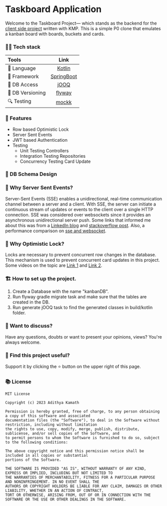 # Taskboard Application

Welcome to the Taskboard Project— which stands as the backend for the
[client side project](https://github.com/pushpalroy/JetTaskBoardKMP) written with KMP.
This is a simple P0 clone that emulates a kanban board with boards, buckets and cards.

### 👨‍💻 Tech stack

| Tools             |                         Link                         |
|:------------------|:----------------------------------------------------:|
| 🤖  Language      |           [Kotlin](https://kotlinlang.org)           |
| 💚  Framework     | [SpringBoot](https://spring.io/projects/spring-boot) |
| 📁  DB Access     |            [jOOQ](https://www.jooq.org/)             |
| 📼  DB Versioning |           [flyway](https://flywaydb.org/)            |
| 🔍  Testing       |              [mockk](https://mockk.io/)              |

### 🧳 Features

- Row based Optimistic Lock
- Server Sent Events
- JWT based Authentication
- Testing
    - Unit Testing Controllers
    - Integration Testing Repositories
    - Concurrency Testing Card Update

### 📁 DB Schema Design

### 🤔 Why Server Sent Events?

Server-Sent Events (SSE) enables a unidirectional, real-time communication channel between a server and a client. With
SSE, the server can initiate a continuous stream of updates or events to the client over a single HTTP connection.
SSE was considered over websockets since it provides an asynchronous unidirectional server push. Some links that
informed me about this was from
a [LinkedIn blog](https://engineering.linkedin.com/blog/2016/10/instant-messaging-at-linkedin--scaling-to-hundreds-of-thousands-)
and [stackoverflow post](https://stackoverflow.com/questions/5195452/websockets-vs-server-sent-events-eventsource).
Also,
a performance comparison on [sse and websocket](https://www.timeplus.com/post/websocket-vs-sse).

### 👀 Why Optimistic Lock?

Locks are necessary to prevent concurrent row changes in the database. This mechanism is used to prevent concurrent card
updates in this project. Some videos on the topic are [Link 1](https://youtu.be/I8IlO0hCSgY)
and [Link 2](https://youtu.be/H_zJ81I_D5E).

### 🏗️ How to set up the project.

1. Create a Database with the name "kanbanDB".
2. Run flyway gradle migrate task and make sure that the tables are created in the DB.
3. Run generate jOOQ task to find the generated classes in build/kotlin folder.

### 💬 Want to discuss?

Have any questions, doubts or want to present your opinions, views? You're always welcome.

### 🔭 Find this project useful?

Support it by clicking the ⭐️ button on the upper right of this page.

### 📚 License

```
MIT License

Copyright (c) 2023 Adithya Kamath

Permission is hereby granted, free of charge, to any person obtaining a copy of this software and associated 
documentation files (the "Software"), to deal in the Software without restriction, including without limitation 
the rights to use, copy, modify, merge, publish, distribute, sublicense, and/or sell copies of the Software, and 
to permit persons to whom the Software is furnished to do so, subject to the following conditions:

The above copyright notice and this permission notice shall be included in all copies or substantial 
portions of the Software.

THE SOFTWARE IS PROVIDED "AS IS", WITHOUT WARRANTY OF ANY KIND, EXPRESS OR IMPLIED, INCLUDING BUT NOT LIMITED TO 
THE WARRANTIES OF MERCHANTABILITY, FITNESS FOR A PARTICULAR PURPOSE AND NONINFRINGEMENT. IN NO EVENT SHALL THE 
AUTHORS OR COPYRIGHT HOLDERS BE LIABLE FOR ANY CLAIM, DAMAGES OR OTHER LIABILITY, WHETHER IN AN ACTION OF CONTRACT, 
TORT OR OTHERWISE, ARISING FROM, OUT OF OR IN CONNECTION WITH THE SOFTWARE OR THE USE OR OTHER DEALINGS IN THE SOFTWARE.
```